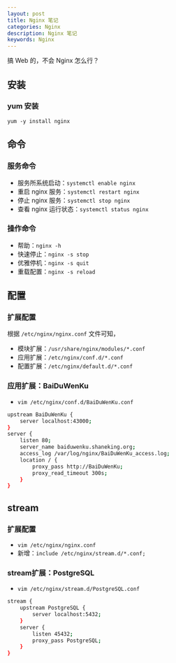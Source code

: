 ```yaml
---
layout: post
title: Nginx 笔记
categories: Nginx
description: Nginx 笔记
keywords: Nginx
---
```



搞 Web 的，不会 Nginx 怎么行？

## 安装
### yum 安装
`yum -y install nginx`

## 命令
### 服务命令
- 服务所系统启动：`systemctl enable nginx`
- 重启 nginx 服务：`systemctl restart nginx`
- 停止 nginx 服务：`systemctl stop nginx`
- 查看 nginx 运行状态：`systemctl status nginx`

### 操作命令
- 帮助：`nginx -h`
- 快速停止：`nginx -s stop`
- 优雅停机：`nginx -s quit`
- 重载配置：`nginx -s reload`

## 配置
### 扩展配置
根据 `/etc/nginx/nginx.conf` 文件可知，
- 模块扩展：`/usr/share/nginx/modules/*.conf`
- 应用扩展：`/etc/nginx/conf.d/*.conf`
- 配置扩展：`/etc/nginx/default.d/*.conf`

### 应用扩展：BaiDuWenKu
- `vim /etc/nginx/conf.d/BaiDuWenKu.conf`
```bash
upstream BaiDuWenKu {
    server localhost:43000;
}
server {
    listen 80;
    server_name baiduwenku.shaneking.org;
    access_log /var/log/nginx/BaiDuWenKu_access.log;
    location / {
        proxy_pass http://BaiDuWenKu;
        proxy_read_timeout 300s;
    }
}
```

## stream
### 扩展配置
- `vim /etc/nginx/nginx.conf`
- 新增：`include /etc/nginx/stream.d/*.conf;`

### stream扩展：PostgreSQL
- `vim /etc/nginx/stream.d/PostgreSQL.conf`
```bash
stream {
    upstream PostgreSQL {
        server localhost:5432;
    }
    server {
        listen 45432;
        proxy_pass PostgreSQL;
    }
}
```

